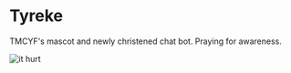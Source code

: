 # Tyreke

TMCYF's mascot and newly christened chat bot. Praying for awareness.

![it hurt](http://achievement-unlocked.heroku.com/xbox/GAVE%20BIRTH%20TO%20TYREKE.png?email=ivanvarghese@me.com.png)
